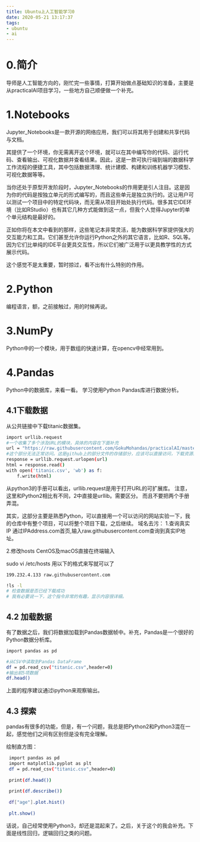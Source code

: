 ```yaml
---
title: Ubuntu上人工智能学习0
date: 2020-05-21 13:17:37
tags:
- ubuntu
- ai
---
```

# 0.简介
导师是人工智能方向的，刚忙完一些事情，打算开始做点基础知识的准备，主要是从practicalAI项目学习，一些地方自己顺便做一个补充。

# 1.Notebooks
Jupyter_Notebooks是一款开源的网络应用，我们可以将其用于创建和共享代码与文档。

其提供了一个环境，你无需离开这个环境，就可以在其中编写你的代码、运行代码、查看输出、可视化数据并查看结果。因此，这是一款可执行端到端的数据科学工作流程的便捷工具，其中包括数据清理、统计建模、构建和训练机器学习模型、可视化数据等等。

当你还处于原型开发阶段时，Jupyter_Notebooks的作用更是引人注目。这是因为你的代码是按独立单元的形式编写的，而且这些单元是独立执行的。这让用户可以测试一个项目中的特定代码块，而无需从项目开始处执行代码。很多其它IDE环境（比如RStudio）也有其它几种方式能做到这一点，但我个人觉得Jupyter的单个单元结构是最好的。

正如你将在本文中看到的那样，这些笔记本非常灵活，能为数据科学家提供强大的交互能力和工具。它们甚至允许你运行Python之外的其它语言，比如R、SQL等。因为它们比单纯的IDE平台更具交互性，所以它们被广泛用于以更具教学性的方式展示代码。

这个感觉不是太重要，暂时掠过，看不出有什么特别的作用。

# 2.Python
编程语言，额，之前接触过，用的时候再说。

# 3.NumPy
Python中的一个模块，用于数组的快速计算，在opencv中经常用到。

# 4.Pandas
Python中的数据库，来看一看。
学习使用Python Pandas库进行数据分析。
## 4.1下载数据
从公共链接中下载titanic数据集。
```bash
import urllib.request
#一个收集了多个涉及URL的模块，具体的内容在下面补充
url = "https://raw.githubusercontent.com/GokuMohandas/practicalAI/master/data/titanic.csv"
#这个部分无法正常访问。这是github上的部分文件的存储部分，应该可以直接访问，下载资源的。简而言之，就是被域名污染了。解决方法，下面补充。
response = urllib.request.urlopen(url)
html = response.read()
with open('titanic.csv', 'wb') as f:
    f.write(html)
```
从python3的手册可以看出，urllib.request是用于打开URL的可扩展库。
注意，这里和Python2相比有不同，2中直接是urllib。需要区分。
而且不要把两个手册弄混。

其实，这部分主要是熟悉Python，可以直接用一个可以访问的网站实验一下，我的仓库中有整个项目，可以将整个项目下载，之后继续。
域名去污：
1.查询真实IP
通过IPAddress.com首页,输入raw.githubusercontent.com查询到真实IP地址。

2.修改hosts
CentOS及macOS直接在终端输入

sudo vi /etc/hosts
用以下的格式来写就可以了
```bash
199.232.4.133 raw.githubusercontent.com
```

```bash
!ls -l
# 检查数据是否已经下载成功
# 我有必要说一下，这个指令非常的有趣，显示内容很详细。
```

## 4.2 加载数据
有了数据之后，我们将数据加载到Pandas数据帧中。补充，Pandas是一个很好的Python数据分析库。
```bash
import pandas as pd

#从CSV中读取到Pandas DataFrame
df = pd.read_csv("titanic.csv",header=0)
#输出前5项数据
df.head()
```
上面的程序建议通过ipython来观察输出。

## 4.3 探索
pandas有很多的功能，但是，有一个问题，我总是把Python2和Python3混在一起，感觉他们之间有区别但是没有完全理解。

绘制直方图：
```bash
 import pandas as pd
 import matplotlib.pyplot as plt 
 df = pd.read_csv("titanic.csv",header=0)
 
 print(df.head())
 
 print(df.describe())
 
 df["age"].plot.hist()
 
 plt.show()
```
话说，自己经常使用Python3，却还是混起来了。之后，关于这个的我会补充。下面是线性回归，逻辑回归之类的问题。
